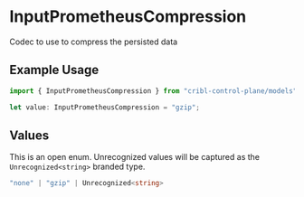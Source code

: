 # InputPrometheusCompression

Codec to use to compress the persisted data

## Example Usage

```typescript
import { InputPrometheusCompression } from "cribl-control-plane/models";

let value: InputPrometheusCompression = "gzip";
```

## Values

This is an open enum. Unrecognized values will be captured as the `Unrecognized<string>` branded type.

```typescript
"none" | "gzip" | Unrecognized<string>
```